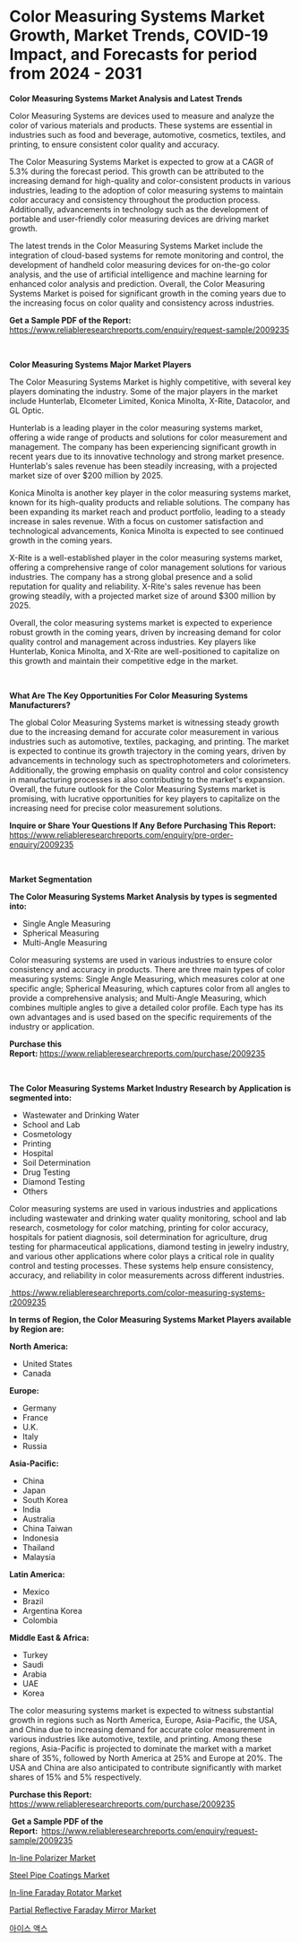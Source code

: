 <p><h1>Color Measuring Systems Market Growth, Market Trends, COVID-19 Impact, and Forecasts for period from 2024 - 2031</h1></p><p><strong>Color Measuring Systems Market Analysis and Latest Trends</strong></p>
<p><p>Color Measuring Systems are devices used to measure and analyze the color of various materials and products. These systems are essential in industries such as food and beverage, automotive, cosmetics, textiles, and printing, to ensure consistent color quality and accuracy.</p><p>The Color Measuring Systems Market is expected to grow at a CAGR of 5.3% during the forecast period. This growth can be attributed to the increasing demand for high-quality and color-consistent products in various industries, leading to the adoption of color measuring systems to maintain color accuracy and consistency throughout the production process. Additionally, advancements in technology such as the development of portable and user-friendly color measuring devices are driving market growth.</p><p>The latest trends in the Color Measuring Systems Market include the integration of cloud-based systems for remote monitoring and control, the development of handheld color measuring devices for on-the-go color analysis, and the use of artificial intelligence and machine learning for enhanced color analysis and prediction. Overall, the Color Measuring Systems Market is poised for significant growth in the coming years due to the increasing focus on color quality and consistency across industries.</p></p>
<p><strong>Get a Sample PDF of the Report:&nbsp;</strong> <a href="https://www.reliableresearchreports.com/enquiry/request-sample/2009235">https://www.reliableresearchreports.com/enquiry/request-sample/2009235</a></p>
<p>&nbsp;</p>
<p><strong>Color Measuring Systems Major Market Players</strong></p>
<p><p>The Color Measuring Systems Market is highly competitive, with several key players dominating the industry. Some of the major players in the market include Hunterlab, Elcometer Limited, Konica Minolta, X-Rite, Datacolor, and GL Optic.</p><p>Hunterlab is a leading player in the color measuring systems market, offering a wide range of products and solutions for color measurement and management. The company has been experiencing significant growth in recent years due to its innovative technology and strong market presence. Hunterlab's sales revenue has been steadily increasing, with a projected market size of over $200 million by 2025.</p><p>Konica Minolta is another key player in the color measuring systems market, known for its high-quality products and reliable solutions. The company has been expanding its market reach and product portfolio, leading to a steady increase in sales revenue. With a focus on customer satisfaction and technological advancements, Konica Minolta is expected to see continued growth in the coming years.</p><p>X-Rite is a well-established player in the color measuring systems market, offering a comprehensive range of color management solutions for various industries. The company has a strong global presence and a solid reputation for quality and reliability. X-Rite's sales revenue has been growing steadily, with a projected market size of around $300 million by 2025.</p><p>Overall, the color measuring systems market is expected to experience robust growth in the coming years, driven by increasing demand for color quality control and management across industries. Key players like Hunterlab, Konica Minolta, and X-Rite are well-positioned to capitalize on this growth and maintain their competitive edge in the market.</p></p>
<p>&nbsp;</p>
<p><strong>What Are The Key Opportunities For Color Measuring Systems Manufacturers?</strong></p>
<p><p>The global Color Measuring Systems market is witnessing steady growth due to the increasing demand for accurate color measurement in various industries such as automotive, textiles, packaging, and printing. The market is expected to continue its growth trajectory in the coming years, driven by advancements in technology such as spectrophotometers and colorimeters. Additionally, the growing emphasis on quality control and color consistency in manufacturing processes is also contributing to the market's expansion. Overall, the future outlook for the Color Measuring Systems market is promising, with lucrative opportunities for key players to capitalize on the increasing need for precise color measurement solutions.</p></p>
<p><strong>Inquire or Share Your Questions If Any Before Purchasing This Report:</strong> <a href="https://www.reliableresearchreports.com/enquiry/pre-order-enquiry/2009235">https://www.reliableresearchreports.com/enquiry/pre-order-enquiry/2009235</a></p>
<p>&nbsp;</p>
<p><strong>Market Segmentation</strong></p>
<p><strong>The Color Measuring Systems Market Analysis by types is segmented into:</strong></p>
<p><ul><li>Single Angle Measuring</li><li>Spherical Measuring</li><li>Multi-Angle Measuring</li></ul></p>
<p><p>Color measuring systems are used in various industries to ensure color consistency and accuracy in products. There are three main types of color measuring systems: Single Angle Measuring, which measures color at one specific angle; Spherical Measuring, which captures color from all angles to provide a comprehensive analysis; and Multi-Angle Measuring, which combines multiple angles to give a detailed color profile. Each type has its own advantages and is used based on the specific requirements of the industry or application.</p></p>
<p><strong>Purchase this Report:&nbsp;</strong><a href="https://www.reliableresearchreports.com/purchase/2009235">https://www.reliableresearchreports.com/purchase/2009235</a></p>
<p>&nbsp;</p>
<p><strong>The Color Measuring Systems Market Industry Research by Application is segmented into:</strong></p>
<p><ul><li>Wastewater and Drinking Water</li><li>School and Lab</li><li>Cosmetology</li><li>Printing</li><li>Hospital</li><li>Soil Determination</li><li>Drug Testing</li><li>Diamond Testing</li><li>Others</li></ul></p>
<p><p>Color measuring systems are used in various industries and applications including wastewater and drinking water quality monitoring, school and lab research, cosmetology for color matching, printing for color accuracy, hospitals for patient diagnosis, soil determination for agriculture, drug testing for pharmaceutical applications, diamond testing in jewelry industry, and various other applications where color plays a critical role in quality control and testing processes. These systems help ensure consistency, accuracy, and reliability in color measurements across different industries.</p></p>
<p><a href="https://www.reliableresearchreports.com/color-measuring-systems-r2009235">&nbsp;https://www.reliableresearchreports.com/color-measuring-systems-r2009235</a></p>
<p><strong>In terms of Region, the Color Measuring Systems Market Players available by Region are:</strong></p>
<p>
    <p> <strong> North America: </strong>
        <ul>
            <li>United States</li>
            <li>Canada</li>
        </ul>
        </p> 
    <p> <strong> Europe: </strong>
        <ul>
            <li>Germany</li>
            <li>France</li>
            <li>U.K.</li>
            <li>Italy</li>
            <li>Russia</li>
        </ul>
        </p> 
    <p> <strong> Asia-Pacific: </strong>
        <ul>
            <li>China</li>
            <li>Japan</li>
            <li>South Korea</li>
            <li>India</li>
            <li>Australia</li>
            <li>China Taiwan</li>
            <li>Indonesia</li>
            <li>Thailand</li>
            <li>Malaysia</li>
        </ul>
        </p> 
    <p> <strong> Latin America: </strong>
        <ul>
            <li>Mexico</li>
            <li>Brazil</li>
            <li>Argentina Korea</li>
            <li>Colombia</li>
        </ul>
        </p> 
    <p> <strong> Middle East & Africa: </strong>
        <ul>
            <li>Turkey</li>
            <li>Saudi</li>
            <li>Arabia</li>
            <li>UAE</li>
            <li>Korea</li>
        </ul>
    </p>
    </p>
<p><p>The color measuring systems market is expected to witness substantial growth in regions such as North America, Europe, Asia-Pacific, the USA, and China due to increasing demand for accurate color measurement in various industries like automotive, textile, and printing. Among these regions, Asia-Pacific is projected to dominate the market with a market share of 35%, followed by North America at 25% and Europe at 20%. The USA and China are also anticipated to contribute significantly with market shares of 15% and 5% respectively.</p></p>
<p><strong>Purchase this Report: </strong><a href="https://www.reliableresearchreports.com/purchase/2009235">https://www.reliableresearchreports.com/purchase/2009235</a></p>
<p>&nbsp;<strong>Get a Sample PDF of the Report:&nbsp;&nbsp;</strong><a href="https://www.reliableresearchreports.com/enquiry/request-sample/2009235">https://www.reliableresearchreports.com/enquiry/request-sample/2009235</a></p>
<p><strong></strong></p>
<p><p><a href="https://github.com/amayrani15moore/Market-Research-Report-List-1/blob/main/in-line-polarizer-market.md">In-line Polarizer Market</a></p><p><a href="https://www.linkedin.com/pulse/coatings-market-size-growing-cagr-128-report-covers-analysis-hnplf?trackingId=e5zXs3t5TI67mtA7CzPAlg%3D%3D">Steel Pipe Coatings Market</a></p><p><a href="https://github.com/BriaAbshire/Market-Research-Report-List-1/blob/main/in-line-faraday-rotator-market.md">In-line Faraday Rotator Market</a></p><p><a href="https://github.com/Christopherorp895/Market-Research-Report-List-1/blob/main/partial-reflective-faraday-mirror-market.md">Partial Reflective Faraday Mirror Market</a></p><p><a href="https://github.com/LoganRew1964/Market-Research-Report-List-2/blob/main/402355672663.md">아이스 액스</a></p></p>